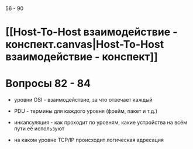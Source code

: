 56 - 90

# [[Host-To-Host взаимодействие - конспект.canvas|Host-To-Host взаимодействие - конспект]]

# Вопросы 82 - 84

- уровни OSI - взаимодействие, за что отвечает каждый
  
- PDU - термины для каждого уровня (фрейм, пакет и т.д.)
  
- инкапсуляция - как проходит по уровням, какие устройства на всём пути её используют
  
- на каком уровне TCP/IP происходит логическая адресация